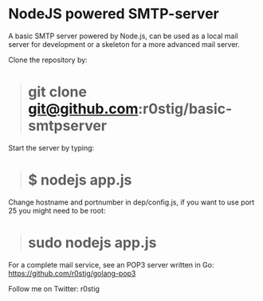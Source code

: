 NodeJS powered SMTP-server
================

A basic SMTP server powered by Node.js, can be used as a local mail server for development or a skeleton for a more advanced mail server.

Clone the repository by:
> # git clone git@github.com:r0stig/basic-smtpserver

Start the server by typing:
> # $ nodejs app.js

Change hostname and portnumber in dep/config.js, if you want to use port 25 you might need to be root:
> # sudo nodejs app.js

For a complete mail service, see an POP3 server written in Go:
https://github.com/r0stig/golang-pop3

Follow me on Twitter: r0stig
